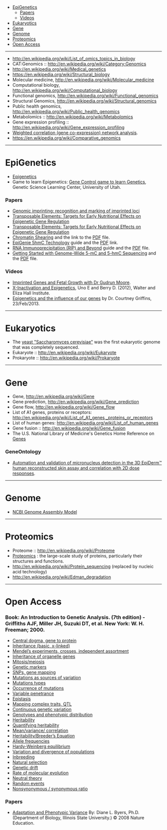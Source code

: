 * [EpiGenetics](#epigenetics)
   - [Papers](#papers)
   - [Videos](#videos)
* [Eukaryotics](#eukaryotics)
* [Gene](#gene)
* [Genome](#genome)
* [Proteomics](#proteomics)
* [Open Access](#open-access)

----

* http://en.wikipedia.org/wiki/List_of_omics_topics_in_biology
* CAT:Genomics :: http://en.wikipedia.org/wiki/Category:Genomics
* http://en.wikipedia.org/wiki/Medical_genetics
* https://en.wikipedia.org/wiki/Structural_biology
* Molecular medicine, http://en.wikipedia.org/wiki/Molecular_medicine
* Computational biology, http://en.wikipedia.org/wiki/Computational_biology
* Functional genomics, http://en.wikipedia.org/wiki/Functional_genomics
* Structural Genomics, http://en.wikipedia.org/wiki/Structural_genomics
* Public health genomics, http://en.wikipedia.org/wiki/Public_health_genomics
* Metabolomics :: http://en.wikipedia.org/wiki/Metabolomics
* Gene expression profiling :: http://en.wikipedia.org/wiki/Gene_expression_profiling
* [Weighted correlation (gene co-expression) network analysis](http://en.wikipedia.org/wiki/Weighted_correlation_network_analysis).
* https://en.wikipedia.org/wiki/Comparative_genomics

----

# EpiGenetics 
* [Epigenetics](http://en.wikipedia.org/wiki/Epigenetics)
* Game to learn Epigenetics: [Gene Control game to learn Genetics](http://learn.genetics.utah.edu/content/epigenetics/control/), Genetic Science Learning Center, University of Utah.

### Papers
* [Genomic imprinting: recognition and marking of imprinted loci](http://www.ncbi.nlm.nih.gov/pubmed/22195775)
* [Transposable Elements: Targets for Early Nutritional Effects on Epigenetic Gene Regulation](http://www.ncbi.nlm.nih.gov/pmc/articles/PMC165709/)
* [Transposable Elements: Targets for Early Nutritional Effects on Epigenetic Gene Regulation](http://www.ncbi.nlm.nih.gov/pmc/articles/PMC165709/)
* [Chromatin Shearing](http://epigenie.com/epigenie-guide-chromatin-shearing/) and the link to the [PDF](http://epigenie.com/wp-content/uploads/2013/05/Chromatin-Shearing_D4.pdf) file.
* [EpiGenie 5hmC Technology](http://epigenie.com/epigenie-5hmc-technology-guide/) guide and the [PDF](http://media.epigenie.com/wp-content/uploads/2012/10/5hmC-Technology-Guide_D71.pdf) link.
* [RNA Immunoprecipitation (RIP) and Beyond](http://epigenie.com/epigenie-guide-rna-immunoprecipitation-rip-and-beyond/) guide and the [PDF](http://epigenie.com/wp-content/uploads/2013/07/RIP-Guide_D3.pdf) file.
* [Getting Started with Genome-Wide 5-mC and 5-hmC Sequencing](http://epigenie.com/guide-getting-started-with-genome-wide-5-mc-and-5-hmc-sequencing/) and the [PDF](http://epigenie.com/wp-content/uploads/2013/04/Zymo-DNAm-Sequencing-Guide_D4.pdf) file.

### Videos
* [Imprinted Genes and Fetal Growth with Dr Gudrun Moore](http://epigenie.com/imprinted-genes-and-fetal-growth-with-dr-gudrun-moore/).
* [X-Inactivation and Epigenetics](http://www.wehi.edu.au/x_inactivation_and_epigenetics/), Uno E and Berry D. (2012), Walter and Eliza Hall Institute.
* [Epigenetics and the influence of our genes](http://www.youtube.com/watch?v=JTBg6hqeuTg) by Dr. Courtney Griffins, 23/Feb/2013.

----

# Eukaryotics
* The [yeast "Saccharomyces cerevisiae"](https://secure.wikimedia.org/wikipedia/en/wiki/Saccharomyces_cerevisiae) was the first eukaryotic genome that was completely sequenced.
* Eukaryote :: http://en.wikipedia.org/wiki/Eukaryote
* Prokaryote :: http://en.wikipedia.org/wiki/Prokaryote

----

# Gene
* Gene, http://en.wikipedia.org/wiki/Gene
* Gene prediction, http://en.wikipedia.org/wiki/Gene_prediction
* Gene flow, http://en.wikipedia.org/wiki/Gene_flow
* List of A1 genes, proteins or receptors: http://en.wikipedia.org/wiki/List_of_A1_genes,_proteins_or_receptors
* List of human genes: http://en.wikipedia.org/wiki/List_of_human_genes
* Gene fusion :: http://en.wikipedia.org/wiki/Gene_fusion
* The U.S. National Library of Medicine's Genetics Home Reference on [Genes](http://ghr.nlm.nih.gov/BrowseGenes) 

### GeneOntology
* [Automation and validation of micronucleus detection in the 3D EpiDerm™ human reconstructed skin assay and correlation with 2D dose responses](http://europepmc.org/articles/PMC3983754).

----

# Genome 
* [NCBI Genome Assembly Model](https://www.ncbi.nlm.nih.gov/assembly/model/)

----

# Proteomics
* Proteome :: http://en.wikipedia.org/wiki/Proteome
* [Proteomics](http://en.wikipedia.org/wiki/Proteomics) : the large-scale study of proteins, particularly their structures and functions.
* http://en.wikipedia.org/wiki/Protein_sequencing (replaced by nucleic acid technology)
* http://en.wikipedia.org/wiki/Edman_degradation

---- 

# Open Access

### Book: An Introduction to Genetic Analysis. (7th edition) - Griffiths AJF, Miller JH, Suzuki DT, et al. New York: W. H. Freeman; 2000.
- [Central dogma, gene to protein](http://www.ncbi.nlm.nih.gov/books/NBK21811/)
- [Inheritance (basic, x-linked)](http://www.ncbi.nlm.nih.gov/books/NBK21977/)
- [Mendel’s experiments, crosses, independent assortment](http://www.ncbi.nlm.nih.gov/books/NBK22098/)
- [Inheritance of organelle genes](http://www.ncbi.nlm.nih.gov/books/NBK22059/)
- [Mitosis/meiosis](http://www.ncbi.nlm.nih.gov/books/NBK21836/)
- [Genetic markers](http://www.ncbi.nlm.nih.gov/books/NBK21962/)
- [SNPs, gene mapping](http://www.ncbi.nlm.nih.gov/books/NBK21841/)
- [Mutations as sources of variation](http://www.ncbi.nlm.nih.gov/books/NBK22012/)
- [Mutations types](http://www.ncbi.nlm.nih.gov/books/NBK22011/)
- [Occurrence of mutations](http://www.ncbi.nlm.nih.gov/books/NBK21833/)
- [Variable penetrance](http://www.ncbi.nlm.nih.gov/books/NBK22090/)
- [Epistasis](http://www.ncbi.nlm.nih.gov/books/NBK21850/)
- [Mapping complex traits, QTL](http://www.ncbi.nlm.nih.gov/books/NBK22110/)
- [Continuous genetic variation](http://www.ncbi.nlm.nih.gov/books/NBK22007/) 
- [Genotypes and phenotypic distribution](http://www.ncbi.nlm.nih.gov/books/NBK21994/)
- [Heritability](http://www.ncbi.nlm.nih.gov/books/NBK22001/)
- [Quantifying heritability](http://www.ncbi.nlm.nih.gov/books/NBK21866/)
- [Mean/variance/ correlation](http://www.ncbi.nlm.nih.gov/books/NBK21772/)
- [Heritability/Breeder’s Equation](http://www.ncbi.nlm.nih.gov/books/NBK21832/)
- [Allele frequencies](http://www.ncbi.nlm.nih.gov/books/NBK22048/)
- [Hardy-Weinberg equilibrium](http://www.ncbi.nlm.nih.gov/books/NBK22048/box/A3848/)
- [Variation and divergence of populations](http://www.ncbi.nlm.nih.gov/books/NBK21757/)
- [Inbreeding](http://www.ncbi.nlm.nih.gov/books/NBK22049/)
- [Natural selection](http://www.ncbi.nlm.nih.gov/books/NBK22009/)
- [Genetic drift](http://www.ncbi.nlm.nih.gov/books/NBK21757/)
- [Rate of molecular evolution](http://www.ncbi.nlm.nih.gov/books/NBK21946/)
- [Neutral theory](http://www.ncbi.nlm.nih.gov/books/NBK22046/)
- [Random events](http://www.ncbi.nlm.nih.gov/books/NBK21995/)
- [Nonsynonymous / synonymous ratio](http://www.ncbi.nlm.nih.gov/books/NBK21946/)

### Papers
- [Adaptation and Phenotypic Variance](http://www.nature.com/scitable/topicpage/adaptation-and-phenotypic-variance-1132) By: Diane L. Byers, Ph.D. (Department of Biology, Illinois State University.) © 2008 Nature Education.


